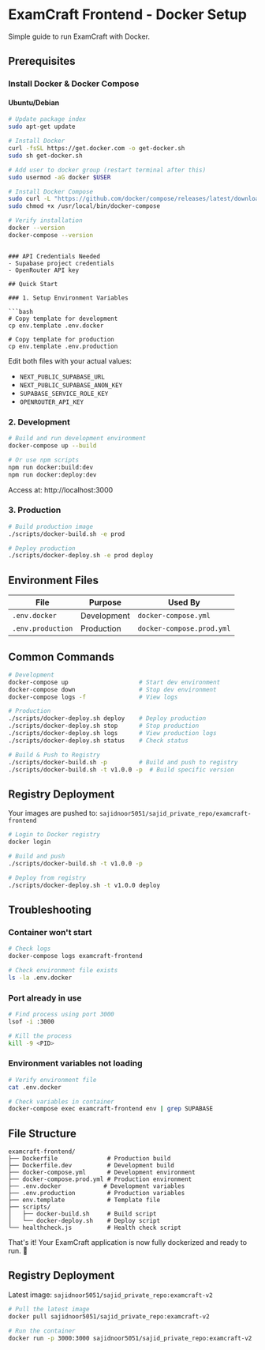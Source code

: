 # ExamCraft Frontend - Docker Setup

Simple guide to run ExamCraft with Docker.

## Prerequisites

### Install Docker & Docker Compose

#### Ubuntu/Debian
```bash
# Update package index
sudo apt-get update

# Install Docker
curl -fsSL https://get.docker.com -o get-docker.sh
sudo sh get-docker.sh

# Add user to docker group (restart terminal after this)
sudo usermod -aG docker $USER

# Install Docker Compose
sudo curl -L "https://github.com/docker/compose/releases/latest/download/docker-compose-$(uname -s)-$(uname -m)" -o /usr/local/bin/docker-compose
sudo chmod +x /usr/local/bin/docker-compose

# Verify installation
docker --version
docker-compose --version
```



```

### API Credentials Needed
- Supabase project credentials
- OpenRouter API key

## Quick Start

### 1. Setup Environment Variables

```bash
# Copy template for development
cp env.template .env.docker

# Copy template for production  
cp env.template .env.production
```

Edit both files with your actual values:
- `NEXT_PUBLIC_SUPABASE_URL`
- `NEXT_PUBLIC_SUPABASE_ANON_KEY` 
- `SUPABASE_SERVICE_ROLE_KEY`
- `OPENROUTER_API_KEY`

### 2. Development

```bash
# Build and run development environment
docker-compose up --build

# Or use npm scripts
npm run docker:build:dev
npm run docker:deploy:dev
```

Access at: http://localhost:3000

### 3. Production

```bash
# Build production image
./scripts/docker-build.sh -e prod

# Deploy production
./scripts/docker-deploy.sh -e prod deploy
```

## Environment Files

| File | Purpose | Used By |
|------|---------|---------|
| `.env.docker` | Development | `docker-compose.yml` |
| `.env.production` | Production | `docker-compose.prod.yml` |

## Common Commands

```bash
# Development
docker-compose up                    # Start dev environment
docker-compose down                  # Stop dev environment
docker-compose logs -f               # View logs

# Production  
./scripts/docker-deploy.sh deploy    # Deploy production
./scripts/docker-deploy.sh stop      # Stop production
./scripts/docker-deploy.sh logs      # View production logs
./scripts/docker-deploy.sh status    # Check status

# Build & Push to Registry
./scripts/docker-build.sh -p         # Build and push to registry
./scripts/docker-build.sh -t v1.0.0 -p  # Build specific version
```

## Registry Deployment

Your images are pushed to: `sajidnoor5051/sajid_private_repo/examcraft-frontend`

```bash
# Login to Docker registry
docker login

# Build and push
./scripts/docker-build.sh -t v1.0.0 -p

# Deploy from registry
./scripts/docker-deploy.sh -t v1.0.0 deploy
```

## Troubleshooting

### Container won't start
```bash
# Check logs
docker-compose logs examcraft-frontend

# Check environment file exists
ls -la .env.docker
```

### Port already in use
```bash
# Find process using port 3000
lsof -i :3000

# Kill the process
kill -9 <PID>
```

### Environment variables not loading
```bash
# Verify environment file
cat .env.docker

# Check variables in container
docker-compose exec examcraft-frontend env | grep SUPABASE
```

## File Structure

```
examcraft-frontend/
├── Dockerfile              # Production build
├── Dockerfile.dev          # Development build
├── docker-compose.yml      # Development environment
├── docker-compose.prod.yml # Production environment
├── .env.docker            # Development variables
├── .env.production         # Production variables
├── env.template            # Template file
├── scripts/
│   ├── docker-build.sh     # Build script
│   └── docker-deploy.sh    # Deploy script
└── healthcheck.js          # Health check script
```

That's it! Your ExamCraft application is now fully dockerized and ready to run. 🚀 



## Registry Deployment

Latest image: `sajidnoor5051/sajid_private_repo:examcraft-v2`

```bash
# Pull the latest image
docker pull sajidnoor5051/sajid_private_repo:examcraft-v2

# Run the container
docker run -p 3000:3000 sajidnoor5051/sajid_private_repo:examcraft-v2